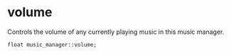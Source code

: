 # volume
Controls the volume of any currently playing music in this music manager.

`float music_manager::volume;`
